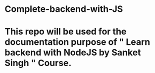 # Complete-backend-with-JS
<h1>This repo will be used for the documentation purpose of " Learn backend with NodeJS by Sanket Singh " Course.

